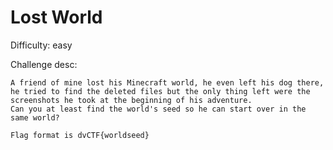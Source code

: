 # Lost World

Difficulty: easy

Challenge desc: 

```
A friend of mine lost his Minecraft world, he even left his dog there, he tried to find the deleted files but the only thing left were the screenshots he took at the beginning of his adventure.
Can you at least find the world's seed so he can start over in the same world?

Flag format is dvCTF{worldseed}
```

